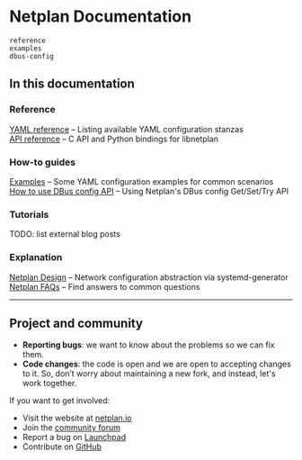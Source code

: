 # Netplan Documentation

```{toctree}
reference
examples
dbus-config
```

## In this documentation

### Reference
[YAML reference](reference.md) – Listing available YAML configuration stanzas
<br/>
[API reference](https://discourse.ubuntu.com/t/29106) – C API and Python bindings for libnetplan

### How-to guides
[Examples](examples.md) – Some YAML configuration examples for common scenarios
<br/>
[How to use DBus config API](dbus-config.md) – Using Netplan's DBus config Get/Set/Try API

### Tutorials
TODO: list external blog posts

### Explanation
[Netplan Design](https://netplan.io/design) – Network configuration abstraction via systemd-generator
<br/>
[Netplan FAQs](https://netplan.io/faq) – Find answers to common questions

---
## Project and community

* **Reporting bugs**: we want to know about the problems so we can fix them.
* **Code changes**: the code is open and we are open to accepting changes to it. So, don’t worry about maintaining a new fork, and instead, let's work together.

If you want to get involved:
* Visit the website at [netplan.io](https://netplan.io)
* Join the [community forum](https://askubuntu.com/questions/tagged/netplan)
* Report a bug on [Launchpad](https://bugs.launchpad.net/netplan/+filebug)
* Contribute on [GitHub](https://github.com/canonical/netplan)
